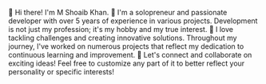 👋 Hi there! I'm M Shoaib Khan.
🌟 I'm a solopreneur and passionate developer with over 5 years of experience in various projects. Development is not just my profession; it's my hobby and my true interest.
🚀 I love tackling challenges and creating innovative solutions. Throughout my journey, I've worked on numerous projects that reflect my dedication to continuous learning and improvement.
💼 Let's connect and collaborate on exciting ideas! Feel free to customize any part of it to better reflect your personality or specific interests!
